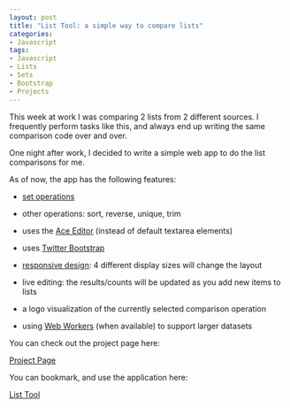 ```yaml
--- 
layout: post
title: "List Tool: a simple way to compare lists"
categories:
- Javascript
tags: 
- Javascript
- Lists
- Sets
- Bootstrap
- Projects
---
```


This week at work I was comparing 2 lists from 2 different sources.  I frequently
perform tasks like this, and always end up writing the same comparison code over and over.

One night after work, I decided to write a simple web app to do the list comparisons
for me.

As of now, the app has the following features:

- [set operations](https://en.wikipedia.org/wiki/Set_%28mathematics%29)

- other operations: sort, reverse, unique, trim

- uses the [Ace Editor](https://github.com/ajaxorg/ace/) (instead of default textarea elements)

- uses [Twitter Bootstrap](http://github.com/twitter/bootstrap/)

- [responsive design](http://bradfrost.github.com/this-is-responsive/): 4 different display sizes
  will change the layout

- live editing: the results/counts will be updated as you add new items to lists

- a logo visualization of the currently selected comparison operation

- using [Web Workers](http://www.w3.org/TR/workers/) (when available) to support larger datasets

You can check out the project page here:  

[Project Page](http://skratchdot.com/projects/list-tool/)

You can bookmark, and use the application here:  

[List Tool](http://projects.skratchdot.com/list-tool/)


